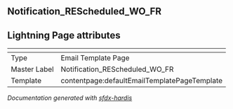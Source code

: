 ## Notification_REScheduled_WO_FR

## Lightning Page attributes

|<!-- -->|<!-- -->|
|:---|:---|
|Type| Email Template Page|
|Master Label|Notification_REScheduled_WO_FR|
|Template|contentpage:defaultEmailTemplatePageTemplate|




<!-- Page description -->


_Documentation generated with [sfdx-hardis](https://sfdx-hardis.cloudity.com)_
